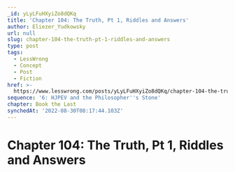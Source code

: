 ```yaml
---
_id: yLyLFuHXyiZo8dQKq
title: 'Chapter 104: The Truth, Pt 1, Riddles and Answers'
author: Eliezer_Yudkowsky
url: null
slug: chapter-104-the-truth-pt-1-riddles-and-answers
type: post
tags:
  - LessWrong
  - Concept
  - Post
  - Fiction
href: >-
  https://www.lesswrong.com/posts/yLyLFuHXyiZo8dQKq/chapter-104-the-truth-pt-1-riddles-and-answers
sequence: '6: HJPEV and the Philosopher''s Stone'
chapter: Book the Last
synchedAt: '2022-08-30T08:17:44.103Z'
---
```

# Chapter 104: The Truth, Pt 1, Riddles and Answers

